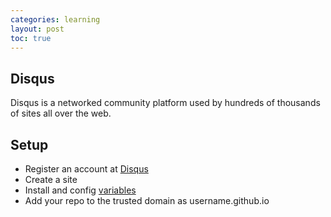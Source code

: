 ```yaml
---
categories: learning
layout: post
toc: true
---
```


## Disqus
Disqus is a networked community platform used by hundreds of thousands of sites all over the web. 


## Setup
- Register an account at [Disqus](https://disqus.com/)
- Create a site
- Install and config [variables](https://help.disqus.com/en/articles/1717084-javascript-configuration-variables)
- Add your repo to the trusted domain as username.github.io